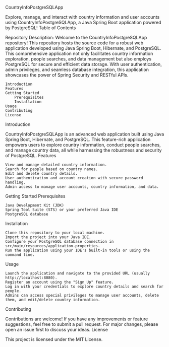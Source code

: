 CountryInfoPostgreSQLApp

Explore, manage, and interact with country information and user accounts using CountryInfoPostgreSQLApp, a Java Spring Boot application powered by PostgreSQL!
Table of Contents

Repository Description:
Welcome to the CountryInfoPostgreSQLApp repository! This repository hosts the source code for a robust web application developed using Java Spring Boot, Hibernate, and PostgreSQL. This comprehensive application not only facilitates country information exploration, people searches, and data management but also employs PostgreSQL for secure and efficient data storage. With user authentication, admin privileges, and seamless database integration, this application showcases the power of Spring Security and RESTful APIs.


    Introduction
    Features
    Getting Started
        Prerequisites
        Installation
    Usage
    Contributing
    License

Introduction

CountryInfoPostgreSQLApp is an advanced web application built using Java Spring Boot, Hibernate, and PostgreSQL. This feature-rich application empowers users to explore country information, conduct people searches, and manage country data, all while harnessing the robustness and security of PostgreSQL.
Features

    View and manage detailed country information.
    Search for people based on country names.
    Edit and delete country details.
    User authentication and account creation with secure password handling.
    Admin access to manage user accounts, country information, and data.

Getting Started
Prerequisites

    Java Development Kit (JDK)
    Spring Tool Suite (STS) or your preferred Java IDE
    PostgreSQL database

Installation

    Clone this repository to your local machine.
    Import the project into your Java IDE.
    Configure your PostgreSQL database connection in src/main/resources/application.properties.
    Run the application using your IDE's built-in tools or using the command line.

Usage

    Launch the application and navigate to the provided URL (usually http://localhost:8080).
    Register an account using the "Sign Up" feature.
    Log in with your credentials to explore country details and search for people.
    Admins can access special privileges to manage user accounts, delete them, and edit/delete country information.

Contributing

Contributions are welcome! If you have any improvements or feature suggestions, feel free to submit a pull request. For major changes, please open an issue first to discuss your ideas.
License

This project is licensed under the MIT License.

